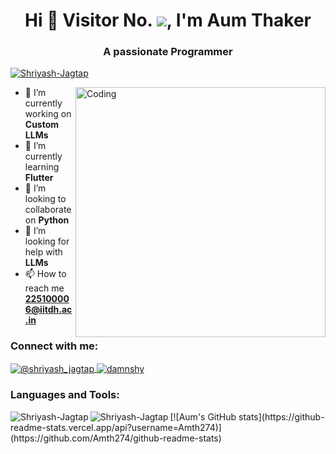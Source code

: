 <h1 align="center">Hi 👋 Visitor No. <img src="https://profile-counter.glitch.me/Amth274/count.svg">, I'm Aum Thaker</h1>
<h3 align="center">A passionate Programmer</h3>

<p align="left">
  <a href="https://github.com/ryo-ma/github-profile-trophy">
    <img src="https://github-profile-trophy.vercel.app/?username=Shriyash-Jagtap" alt="Shriyash-Jagtap" />
  </a>
</p>

<img align="right" alt="Coding" width="400" src="https://cdn.dribbble.com/users/1292677/screenshots/6139167/media/5387dc7e035b3efe9d94516044de66a4.gif">

- 🔭 I’m currently working on **Custom LLMs**
- 🌱 I’m currently learning **Flutter**
- 👯 I’m looking to collaborate on **Python**
- 🤝 I’m looking for help with **LLMs**
- 📫 How to reach me **225100006@iitdh.ac.in**

<h3 align="left">Connect with me:</h3>
<p align="left">
  <a href="https://twitter." target="blank">
    <img align="center" src="https://img.shields.io/badge/Twitter-1DA1F2?style=for-the-badge&logo=twitter&logoColor=white" alt="@shriyash_jagtap" />
  </a>
  <a href="https://discord.gg/aum1740" target="blank">
    <img align="center" src="https://img.shields.io/badge/Discord-7289DA?style=for-the-badge&logo=discord&logoColor=white" alt="damnshy" />
  </a>
</p>

<h3 align="left">Languages and Tools:</h3>
<div align="center">
  <!-- Add icons in a more organized grid layout here -->
</div>

<p><img align="left" src="https://github-readme-stats.vercel.app/api/top-langs?username=Shriyash-Jagtap&show_icons=true&locale=en&layout=compact" alt="Shriyash-Jagtap" /></p>

<p><img align="left" src="https://github-readme-streak-stats.herokuapp.com/?user=Shriyash-Jagtap&" alt="Shriyash-Jagtap" /></p>
[![Aum's GitHub stats](https://github-readme-stats.vercel.app/api?username=Amth274)](https://github.com/Amth274/github-readme-stats)
<!-- [![Shriyash-Jagtap's GitHub | Stats](https://stats.quine.sh/Shriyash-Jagtap/github?theme=dark)](https://quine.sh?utm_source=widgets&utm_campaign=Shriyash-Jagtap) -->
